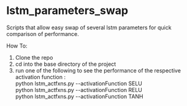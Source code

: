 # lstm_parameters_swap
Scripts that allow easy swap of several lstm parameters for quick comparison of performance.

How To:
1. Clone the repo
2. cd into the base directory of the project
3. run one of the following to see the performance of the respective activation function : 
  <br>      python lstm_actfxns.py --activationFunction SELU
  <br>      python lstm_actfxns.py --activationFunction RELU
  <br>      python lstm_actfxns.py --activationFunction TANH
        
        
        
